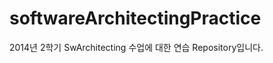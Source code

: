 softwareArchitectingPractice
============================

2014년 2학기 SwArchitecting 수업에 대한 연습 Repository입니다.
